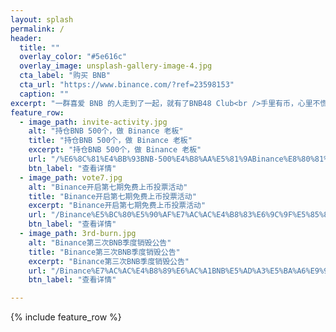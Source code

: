 ```yaml
---
layout: splash
permalink: /
header:
  title: ""
  overlay_color: "#5e616c"
  overlay_image: unsplash-gallery-image-4.jpg
  cta_label: "购买 BNB"
  cta_url: "https://www.binance.com/?ref=23598153"
  caption: ""
excerpt: "一群喜爱 BNB 的人走到了一起，就有了BNB48 Club<br />手里有币，心里不慌"
feature_row:
  - image_path: invite-activity.jpg
    alt: "持仓BNB 500个，做 Binance 老板"
    title: "持仓BNB 500个，做 Binance 老板"
    excerpt: "持仓BNB 500个，做 Binance 老板"
    url: "/%E6%8C%81%E4%BB%93BNB-500%E4%B8%AA%E5%81%9ABinance%E8%80%81%E6%9D%BF/"
    btn_label: "查看详情"
  - image_path: vote7.jpg
    alt: "Binance开启第七期免费上币投票活动"
    title: "Binance开启第七期免费上币投票活动"
    excerpt: "Binance开启第七期免费上币投票活动"
    url: "/Binance%E5%BC%80%E5%90%AF%E7%AC%AC%E4%B8%83%E6%9C%9F%E5%85%8D%E8%B4%B9%E4%B8%8A%E5%B8%81%E6%8A%95%E7%A5%A8%E6%B4%BB%E5%8A%A8/"
    btn_label: "查看详情"
  - image_path: 3rd-burn.jpg
    alt: "Binance第三次BNB季度销毁公告"
    title: "Binance第三次BNB季度销毁公告"
    excerpt: "Binance第三次BNB季度销毁公告"
    url: "/Binance%E7%AC%AC%E4%B8%89%E6%AC%A1BNB%E5%AD%A3%E5%BA%A6%E9%94%80%E6%AF%81%E5%85%AC%E5%91%8A/"
    btn_label: "查看详情"

---
```


<!--{% include feature_row id="intro" type="center" %}-->

{% include feature_row %}
